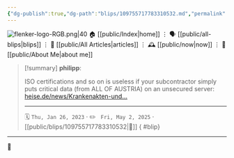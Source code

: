 ```yaml
---
{"dg-publish":true,"dg-path":"blips/109755717783310532.md","permalink":"/blips/109755717783310532/","title":"philipp on mastodon @ 2023-01-26"}
---
```



<div class="transclusion internal-embed is-loaded"><div class="markdown-embed">




![flenker-logo-RGB.png|40](/img/user/attachments/flenker-logo-RGB.png)
🏠 [[public/Index\|home]]  ⋮ 🗣️ [[public/all-blips\|blips]] ⋮  📝 [[public/All Articles\|articles]]  ⋮ 🕰️ [[public/now\|now]] ⋮ 🪪 [[public/About Me\|about me]]


</div></div>


> [!summary] **philipp**:
>
> ISO certifications and so on is useless if your subcontractor simply puts critical data (from ALL OF AUSTRIA) on an unsecured server: [heise.de/news/Krankenakten-und…](https://www.heise.de/news/Krankenakten-und-Oesterreichs-Melderegister-verkauft-Niederlaender-verhaftet-7471087.html)
> - - -
>
> 🗓️ <code>Thu, Jan 26, 2023</code>  · ✏️ <code> Fri, May 2, 2025</code>  · [[public/blips/109755717783310532\|🔗]]
{ #blip}


- - -

 👾
